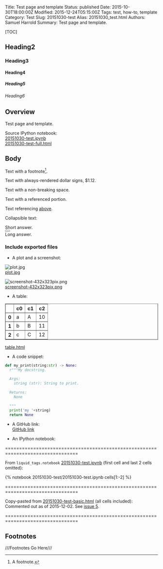Title: Test page and template
Status: published
Date: 2015-10-30T18:00:00Z
Modified: 2015-12-24T05:15:00Z
Tags: test, how-to, template
Category: Test
Slug: 20151030-test
Alias: 20151030_test.html
Authors: Samuel Harrold
Summary: Test page and template.

[TOC]

## Heading2
### Heading3
#### Heading4
##### Heading5
###### Heading6

## Overview

Test page and template.

Source IPython notebook:  
[20151030-test.ipynb]({filename}/static/20151030-test/20151030-test.ipynb)  
[20151030-test-full.html]({filename}/static/20151030-test/20151030-test-full.html)  

## Body

Text with a footnote[^fn].

Text with always-rendered dollar signs, <span>$1.12</span>.

Text with a non-breaking&nbsp;space.

<!-- Note: -->
<!-- Use <span> tag for referencing inline elements (e.g. text) and <div> tag for referencing block-level elements (e.g. images). -->
Text with a <span id="ref">referenced portion</span>.

Text referencing <a href="/20151030-test.html#ref">above</a>.

Collapsible text:  
<div>
    Short answer.
    <div class="btn-group">
        <button type="button" class="btn btn-link" data-toggle="collapse" data-target="#details">
            <span class="glyphicon glyphicon-plus"></span>
        </button>
    </div>
    <div id="details" class="collapse">Long answer.</div>
</div>

### Include exported files

* A plot and a screenshot:

![plot.jpg]({filename}/static/20151030-test/plot.jpg)  
[plot.jpg]({filename}/static/20151030-test/plot.jpg)  

<!--
TODO: Format images below with HTML
https://github.com/stharrold/stharrold.github.io/issues/16
-->

<!--
<a href="/static/20151030-test/plot.jpg" type="image/jpeg">
  <img src="/static/20151030-test/plot.jpg" alt="plot" align="left" width="200"/>
</a>
<a href="/static/20151030-test/plot.jpg" type="image/jpeg">plot.jpg</a>
-->

![screenshot-432x323pix.png]({filename}/static/20151030-test/screenshot-432x323pix.png)  
[screenshot-432x323pix.png]({filename}/static/20151030-test/screenshot-432x323pix.png)  

<!--
<a href="/static/20151030-test/screenshot-432x323pix.png" type="image/png">
  <img src="/static/20151030-test/screenshot-432x323pix.png" alt="screenshot" align="left" width="200"/>
</a>
<a href="/static/20151030-test/screenshot-432x323pix.png" type="image/png">screenshot-432x323pix.png</a>
-->

* A table:

<!--
TODO: Add table by embedding html rather than copy-paste.
https://github.com/stharrold/stharrold.github.io/issues/5
-->

<table border="1" class="dataframe">
  <thead>
    <tr style="text-align: right;">
      <th></th>
      <th>c0</th>
      <th>c1</th>
      <th>c2</th>
    </tr>
  </thead>
  <tbody>
    <tr>
      <th>0</th>
      <td>a</td>
      <td>A</td>
      <td>10</td>
    </tr>
    <tr>
      <th>1</th>
      <td>b</td>
      <td>B</td>
      <td>11</td>
    </tr>
    <tr>
      <th>2</th>
      <td>c</td>
      <td>C</td>
      <td>12</td>
    </tr>
  </tbody>
</table>

[table.html]({filename}/static/20151030-test/table.html)


<!-- TODO: Fix event handling for JavaScript. -->
<div id="includedContent"></div>
<script type="text/javascript"> 
  $(document).onload(function() {
    $("#includedContent").load("/static/20151030-test/table.html");
  });
</script>

* A code snippet:

```python
def my_print(string:str) -> None:
  r"""My docstring.
  
  Args:
    string (str): String to print.
  
  Returns:
    None
  
  """
  print('my '+string)
  return None
```  

* A GitHub link:  
[GitHub link](https://github.com/stharrold/demo/blob/5ececb3b400ea8d51bcb396933e6b9c2a7b29963/demo/utils.py#L27-L62)

<!--
TODO: Include a D3 document in an ipynb and as embedded html.
https://github.com/stharrold/stharrold.github.io/issues/14
-->

* An IPython notebook:  

================================================================================

From `liquid_tags.notebook` [20151030-test.ipynb]({filename}/static/20151030-test/20151030-test.ipynb) (first cell and last 2 cells omitted):

{% notebook 20151030-test/20151030-test.ipynb cells[1:-2] %}

================================================================================

Copy-pasted from [20151030-test-basic.html]({filename}/static/20151030-test/20151030-test-basic.html) (all cells included):  
Commented out as of 2015-12-02. See [issue 5](https://github.com/stharrold/stharrold.github.io/issues/5).

<!--
Note:
Do not prettify (e.g. with JS Beautify) the "basic" HTML export, otherwise it will not render correctly.
Note: block-level <div> are supported with blank lines before and after http://daringfireball.net/projects/markdown/syntax#html
Note: Remove liquid_tags.notebook before testing below
-->

<!--
TODO: Insert html file here.
-->

================================================================================

## Footnotes
<!-- From https://pythonhosted.org/Markdown/extensions/footnotes.html -->
///Footnotes Go Here///
<!-- ## Overview -->
<!-- ## Body -->
[^fn]: A footnote.

<!-- JavaScript -->

<!--
Collapsable text
http://www.w3schools.com/bootstrap/bootstrap_ref_js_collapse.asp
http://stackoverflow.com/questions/13778703/adding-open-closed-icon-to-twitter-bootstrap-collapsibles-accordions
-->
<script type="text/javascript">
$('.collapse').on('shown.bs.collapse', function() {
  $(this).parent().find(".glyphicon-plus").removeClass("glyphicon-plus").addClass("glyphicon-minus");
}).on('hidden.bs.collapse', function() {
  $(this).parent().find(".glyphicon-minus").removeClass("glyphicon-minus").addClass("glyphicon-plus");
});
</script>

